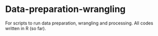 # Data-preparation-wrangling
For scripts to run data preparation, wrangling and processing. All codes written in R (so far).
